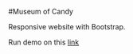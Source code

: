 #Museum of Candy

Responsive website with Bootstrap.

Run demo on this [link](https://sujamm.github.io/museum-of-candy.io/)
